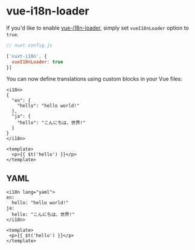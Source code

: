 # vue-i18n-loader

If you'd like to enable [vue-i18n-loader](https://github.com/intlify/vue-i18n-loader), simply set `vueI18nLoader` option to `true`.

```js
// nuxt.config.js

['nuxt-i18n', {
  vueI18nLoader: true
}]

```

You can now define translations using custom blocks in your Vue files:

```vue
<i18n>
{
  "en": {
    "hello": "hello world!"
  },
  "ja": {
    "hello": "こんにちは、世界!"
  }
}
</i18n>

<template>
  <p>{{ $t('hello') }}</p>
</template>
```

## YAML

```vue
<i18n lang="yaml">
en:
  hello: "hello world!"
ja:
  hello: "こんにちは、世界!"
</i18n>

<template>
 <p>{{ $t('hello') }}</p>
</template>
```
